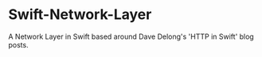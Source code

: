 # Swift-Network-Layer
A Network Layer in Swift based around Dave Delong's 'HTTP in Swift' blog posts.
